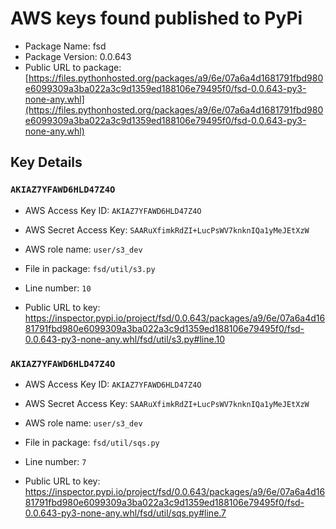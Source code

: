 # AWS keys found published to PyPi

* Package Name: fsd
* Package Version: 0.0.643
* Public URL to package: [https://files.pythonhosted.org/packages/a9/6e/07a6a4d1681791fbd980e6099309a3ba022a3c9d1359ed188106e79495f0/fsd-0.0.643-py3-none-any.whl](https://files.pythonhosted.org/packages/a9/6e/07a6a4d1681791fbd980e6099309a3ba022a3c9d1359ed188106e79495f0/fsd-0.0.643-py3-none-any.whl)

## Key Details

### `AKIAZ7YFAWD6HLD47Z4O`

* AWS Access Key ID: `AKIAZ7YFAWD6HLD47Z4O`
* AWS Secret Access Key: `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` 
* AWS role name: `user/s3_dev`
* File in package: `fsd/util/s3.py`
* Line number: `10`

* Public URL to key: https://inspector.pypi.io/project/fsd/0.0.643/packages/a9/6e/07a6a4d1681791fbd980e6099309a3ba022a3c9d1359ed188106e79495f0/fsd-0.0.643-py3-none-any.whl/fsd/util/s3.py#line.10



### `AKIAZ7YFAWD6HLD47Z4O`

* AWS Access Key ID: `AKIAZ7YFAWD6HLD47Z4O`
* AWS Secret Access Key: `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` 
* AWS role name: `user/s3_dev`
* File in package: `fsd/util/sqs.py`
* Line number: `7`

* Public URL to key: https://inspector.pypi.io/project/fsd/0.0.643/packages/a9/6e/07a6a4d1681791fbd980e6099309a3ba022a3c9d1359ed188106e79495f0/fsd-0.0.643-py3-none-any.whl/fsd/util/sqs.py#line.7


